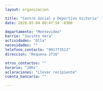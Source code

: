 ```yaml
---
layout: organizacion

title: "Centro Social y Deportivo Victoria"
date: 2020-05-04 00:47:54 -0300

departamento: "Montevideo"
barrio: "Jacinto Vera"
actividades: "Olla"
necesidades: ""
telefono_contacto: "091773513"
direccion: "Requena 2716"

otros_contactos: ""
horario: "20hs"
aclaraciones: "Llevar recipiente"
cuenta_bancaria: ""

---
```

